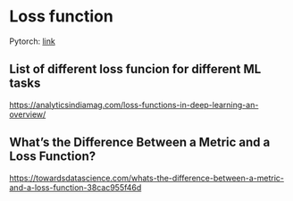 # Loss function
Pytorch: [link](https://pytorch.org/docs/stable/nn.html#loss-functions)

## List of different loss funcion for different ML tasks
https://analyticsindiamag.com/loss-functions-in-deep-learning-an-overview/

## What’s the Difference Between a Metric and a Loss Function?
https://towardsdatascience.com/whats-the-difference-between-a-metric-and-a-loss-function-38cac955f46d